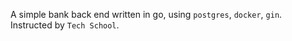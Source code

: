 A simple bank back end written in go, using `postgres`, `docker`, `gin`.
Instructed by `Tech School`.
